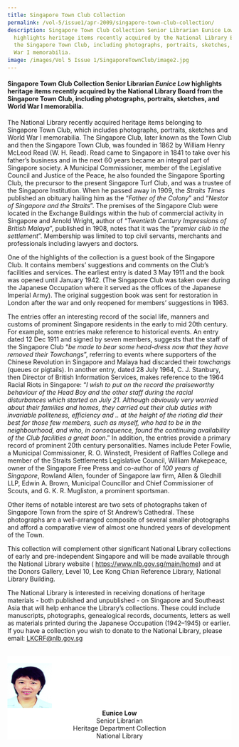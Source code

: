 ```yaml
---
title: Singapore Town Club Collection
permalink: /vol-5/issue1/apr-2009/singapore-town-club-collection/
description: Singapore Town Club Collection Senior Librarian Eunice Low
  highlights heritage items recently acquired by the National Library Board from
  the Singapore Town Club, including photographs, portraits, sketches, and World
  War I memorabilia.
image: /images/Vol 5 Issue 1/SingaporeTownClub/image2.jpg
---
```

#### Singapore Town Club Collection Senior Librarian&nbsp;_Eunice Low_&nbsp;highlights heritage items recently acquired by the National Library Board from the Singapore Town Club, including photographs, portraits, sketches, and World War I memorabilia.

The National Library recently acquired heritage items belonging to Singapore Town Club, which includes photographs, portraits, sketches and World War I memorabilia. The Singapore Club, later known as the Town Club and then the Singapore Town Club, was founded in 1862 by William Henry McLeod Read (W. H. Read). Read came to Singapore in 1841 to take over his father’s business and in the next 60 years became an integral part of Singapore society. A Municipal Commissioner, member of the Legislative Council and Justice of the Peace, he also founded the Singapore Sporting Club, the precursor to the present Singapore Turf Club, and was a trustee of the Singapore Institution. When he passed away in 1909, the *Straits Times* published an obituary hailing him as the “*Father of the Colony*” and “*Nestor of Singapore and the Straits*”. The premises of the Singapore Club were located in the Exchange Buildings within the hub of commercial activity in Singapore and Arnold Wright, author of “*Twentieth Century Impressions of British Malaya*”, published in 1908, notes that it was the “*premier club in the settlement*”. Membership was limited to top civil servants, merchants and professionals including lawyers and doctors.

One of the highlights of the collection is a guest book of the Singapore Club. It contains members’ suggestions and comments on the Club’s facilities and services. The earliest entry is dated 3 May 1911 and the book was opened until January 1942. (The Singapore Club was taken over during the Japanese Occupation where it served as the offices of the Japanese Imperial Army). The original suggestion book was sent for restoration in London after the war and only reopened for members’ suggestions in 1963.

The entries offer an interesting record of the social life, manners and customs of prominent Singapore residents in the early to mid 20th century. For example, some entries make reference to historical events. An entry dated 12 Dec 1911 and signed by seven members, suggests that the staff of the Singapore Club “*be made to bear some head-dress now that they have removed their Towchangs*”, referring to events where supporters of the Chinese Revolution in Singapore and Malaya had discarded their *towchangs* (queues or pigtails). In another entry, dated 28 July 1964, C. J. Stanbury, then Director of British Information Services, makes reference to the 1964 Racial Riots in Singapore: “*I wish to put on the record the praiseworthy behaviour of the Head Boy and the other staff during the racial disturbances which started on July 21. Although obviously very worried about their families and homes, they carried out their club duties with invariable politeness, efficiency and .. at the height of the rioting did their best for those few members, such as myself, who had to be in the neighbourhood, and who, in consequence, found the continuing availability of the Club facilities a great boon*.” In addition, the entries provide a primary record of prominent 20th century personalities. Names include Peter Fowlie, a Municipal Commissioner, R. O. Winstedt, President of Raffles College and member of the Straits Settlements Legislative Council, William Makepeace, owner of the Singapore Free Press and co-author of *100 years of Singapore*, Rowland Allen, founder of Singapore law firm, Allen &amp; Gledhill LLP, Edwin A. Brown, Municipal Councillor and Chief Commissioner of Scouts, and G. K. R. Mugliston, a prominent sportsman.

Other items of notable interest are two sets of photographs taken of Singapore Town from the spire of St Andrew’s Cathedral. These photographs are a well-arranged composite of several smaller photographs and afford a comparative view of almost one hundred years of development of the Town.

This collection will complement other significant National Library collections of early and pre-independent Singapore and will be made available through the National Library website (
<a href="https://www.nlb.gov.sg/main/home">https://www.nlb.gov.sg/main/home</a><a>) and at the Donors Gallery, Level 10, Lee Kong Chian Reference Library, National Library Building.
	
The National Library is interested in receiving donations of heritage materials - both published and unpublished - on Singapore and Southeast Asia that will help enhance the Library’s collections. These could include manuscripts, photographs, genealogical records, documents, letters as well as materials printed during the Japanese Occupation (1942–1945) or earlier. If you have a collection you wish to donate to the National Library, please email: </a><a href="LKCRF@nlb.gov.sg">LKCRF@nlb.gov.sg</a>
	
<br>
<div style="background-color: white;">
<br>
<img style="width: 100px; height: 100px;" src="/images/Authors/Eunice%20Low.jpg">
 <center><b>Eunice Low</b> <br>Senior Librarian <br> Heritage Department Collection <br> National Library</center></div>